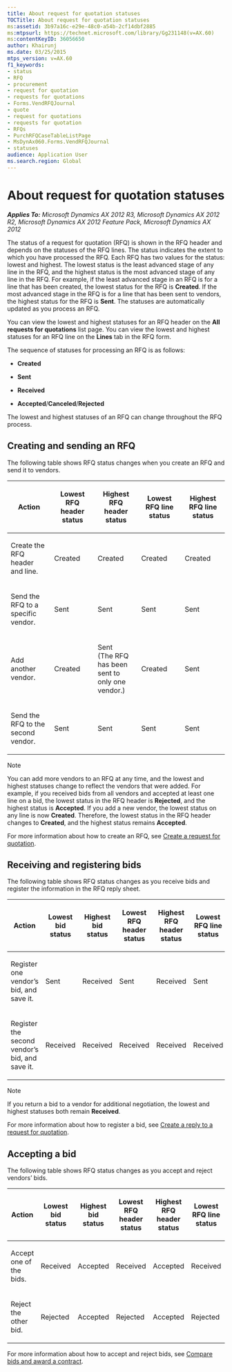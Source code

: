 ```yaml
---
title: About request for quotation statuses
TOCTitle: About request for quotation statuses
ms:assetid: 3b97a16c-e29e-48c0-a54b-2cf14dbf2885
ms:mtpsurl: https://technet.microsoft.com/library/Gg231148(v=AX.60)
ms:contentKeyID: 36056650
author: Khairunj
ms.date: 03/25/2015
mtps_version: v=AX.60
f1_keywords:
- status
- RFQ
- procurement
- request for quotation
- requests for quotations
- Forms.VendRFQJournal
- quote
- request for quotations
- requests for quotation
- RFQs
- PurchRFQCaseTableListPage
- MsDynAx060.Forms.VendRFQJournal
- statuses
audience: Application User
ms.search.region: Global
---
```


# About request for quotation statuses 


_**Applies To:** Microsoft Dynamics AX 2012 R3, Microsoft Dynamics AX 2012 R2, Microsoft Dynamics AX 2012 Feature Pack, Microsoft Dynamics AX 2012_

The status of a request for quotation (RFQ) is shown in the RFQ header and depends on the statuses of the RFQ lines. The status indicates the extent to which you have processed the RFQ. Each RFQ has two values for the status: lowest and highest. The lowest status is the least advanced stage of any line in the RFQ, and the highest status is the most advanced stage of any line in the RFQ. For example, if the least advanced stage in an RFQ is for a line that has been created, the lowest status for the RFQ is **Created**. If the most advanced stage in the RFQ is for a line that has been sent to vendors, the highest status for the RFQ is **Sent**. The statuses are automatically updated as you process an RFQ.

You can view the lowest and highest statuses for an RFQ header on the **All requests for quotations** list page. You can view the lowest and highest statuses for an RFQ line on the **Lines** tab in the RFQ form.

The sequence of statuses for processing an RFQ is as follows:

  - **Created**

  - **Sent**

  - **Received**

  - **Accepted**/**Canceled**/**Rejected**

The lowest and highest statuses of an RFQ can change throughout the RFQ process.

## Creating and sending an RFQ

The following table shows RFQ status changes when you create an RFQ and send it to vendors.

<table>
<colgroup>
<col style="width: 20%" />
<col style="width: 20%" />
<col style="width: 20%" />
<col style="width: 20%" />
<col style="width: 20%" />
</colgroup>
<thead>
<tr class="header">
<th><p>Action</p></th>
<th><p>Lowest RFQ header status</p></th>
<th><p>Highest RFQ header status</p></th>
<th><p>Lowest RFQ line status</p></th>
<th><p>Highest RFQ line status</p></th>
</tr>
</thead>
<tbody>
<tr class="odd">
<td><p>Create the RFQ header and line.</p></td>
<td><p>Created</p></td>
<td><p>Created</p></td>
<td><p>Created</p></td>
<td><p>Created</p></td>
</tr>
<tr class="even">
<td><p>Send the RFQ to a specific vendor.</p></td>
<td><p>Sent</p></td>
<td><p>Sent</p></td>
<td><p>Sent</p></td>
<td><p>Sent</p></td>
</tr>
<tr class="odd">
<td><p>Add another vendor.</p></td>
<td><p>Created</p></td>
<td><p>Sent<br />
(The RFQ has been sent to only one vendor.)</p></td>
<td><p>Created</p></td>
<td><p>Sent</p></td>
</tr>
<tr class="even">
<td><p>Send the RFQ to the second vendor.</p></td>
<td><p>Sent</p></td>
<td><p>Sent</p></td>
<td><p>Sent</p></td>
<td><p>Sent</p></td>
</tr>
</tbody>
</table>



> [!NOTE]
> <P>You can add more vendors to an RFQ at any time, and the lowest and highest statuses change to reflect the vendors that were added. For example, if you received bids from all vendors and accepted at least one line on a bid, the lowest status in the RFQ header is <STRONG>Rejected</STRONG>, and the highest status is <STRONG>Accepted</STRONG>. If you add a new vendor, the lowest status on any line is now <STRONG>Created</STRONG>. Therefore, the lowest status in the RFQ header changes to <STRONG>Created</STRONG>, and the highest status remains <STRONG>Accepted</STRONG>.</P>



For more information about how to create an RFQ, see [Create a request for quotation](create-a-request-for-quotation.md).

## Receiving and registering bids

The following table shows RFQ status changes as you receive bids and register the information in the RFQ reply sheet.

<table style="width:100%;">
<colgroup>
<col style="width: 14%" />
<col style="width: 14%" />
<col style="width: 14%" />
<col style="width: 14%" />
<col style="width: 14%" />
<col style="width: 14%" />
<col style="width: 14%" />
</colgroup>
<thead>
<tr class="header">
<th><p>Action</p></th>
<th><p>Lowest bid status</p></th>
<th><p>Highest bid status</p></th>
<th><p>Lowest RFQ header status</p></th>
<th><p>Highest RFQ header status</p></th>
<th><p>Lowest RFQ line status</p></th>
<th><p>Highest RFQ line status</p></th>
</tr>
</thead>
<tbody>
<tr class="odd">
<td><p>Register one vendor’s bid, and save it.</p></td>
<td><p>Sent</p></td>
<td><p>Received</p></td>
<td><p>Sent</p></td>
<td><p>Received</p></td>
<td><p>Sent</p></td>
<td><p>Received</p></td>
</tr>
<tr class="even">
<td><p>Register the second vendor’s bid, and save it.</p></td>
<td><p>Received</p></td>
<td><p>Received</p></td>
<td><p>Received</p></td>
<td><p>Received</p></td>
<td><p>Received</p></td>
<td><p>Received</p></td>
</tr>
</tbody>
</table>



> [!NOTE]
> <P>If you return a bid to a vendor for additional negotiation, the lowest and highest statuses both remain <STRONG>Received</STRONG>.</P>



For more information about how to register a bid, see [Create a reply to a request for quotation](create-a-reply-to-a-request-for-quotation.md).

## Accepting a bid

The following table shows RFQ status changes as you accept and reject vendors’ bids.

<table style="width:100%;">
<colgroup>
<col style="width: 14%" />
<col style="width: 14%" />
<col style="width: 14%" />
<col style="width: 14%" />
<col style="width: 14%" />
<col style="width: 14%" />
<col style="width: 14%" />
</colgroup>
<thead>
<tr class="header">
<th><p>Action</p></th>
<th><p>Lowest bid status</p></th>
<th><p>Highest bid status</p></th>
<th><p>Lowest RFQ header status</p></th>
<th><p>Highest RFQ header status</p></th>
<th><p>Lowest RFQ line status</p></th>
<th><p>Highest RFQ line status</p></th>
</tr>
</thead>
<tbody>
<tr class="odd">
<td><p>Accept one of the bids.</p></td>
<td><p>Received</p></td>
<td><p>Accepted</p></td>
<td><p>Received</p></td>
<td><p>Accepted</p></td>
<td><p>Received</p></td>
<td><p>Accepted</p></td>
</tr>
<tr class="even">
<td><p>Reject the other bid.</p></td>
<td><p>Rejected</p></td>
<td><p>Accepted</p></td>
<td><p>Rejected</p></td>
<td><p>Accepted</p></td>
<td><p>Rejected</p></td>
<td><p>Accepted</p></td>
</tr>
</tbody>
</table>


For more information about how to accept and reject bids, see [Compare bids and award a contract](compare-bids-and-award-a-contract.md).

  


